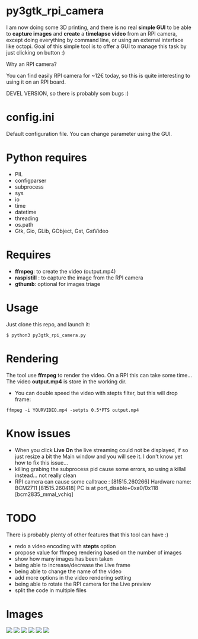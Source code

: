 # py3gtk_rpi_camera

I am now doing some 3D printing, and there is no real **simple GUI** to be able to
**capture images** and **create** a **timelapse video** from an RPI camera, except doing everything
by command line, or using an external interface like octopi.
Goal of this simple tool is to offer a GUI to manage this task by just clicking
on button :)

Why an RPI camera?

You can find easily RPI camera for ~12€ today, so this is quite interesting to using it on an RPI board.

DEVEL VERSION, so there is probably som bugs :)

# config.ini

Default configuration file. You can change parameter using the GUI.

# Python requires

* PIL 
* configparser
* subprocess
* sys
* io
* time
* datetime
* threading
* os.path
* Gtk, Gio, GLib, GObject, Gst, GstVideo

# Requires

* **ffmpeg**: to create the video (output.mp4)
* **raspistill** : to capture the image from the RPI camera
* **gthumb**: optional for images triage

# Usage

Just clone this repo, and launch it:
```
$ python3 py3gtk_rpi_camera.py
```

# Rendering

The tool use **ffmpeg** to render the video. On a RPI this can take some time...
The video **output.mp4** is store in the working dir.

* You can double speed the video with stepts filter, but this will drop frame:
```
ffmpeg -i YOURVIDEO.mp4 -setpts 0.5*PTS output.mp4
```

# Know issues

* When you click **Live On** the live streaming could not be displayed, if so just resize a bit the Main window and you will see it. I don't know yet how to fix this issue...
* killing grabing the subprocess pid cause some errors, so using a killall instead... not really clean
* RPI camera can cause some calltrace : [81515.260266] Hardware name: BCM2711 [81515.260418] PC is at port_disable+0xa0/0x118 [bcm2835_mmal_vchiq]


# TODO

There is probably plenty of other features that this tool can have :)

* redo a video encoding with **stepts** option
* propose value for ffmpeg rendering based on the number of images
* show how many images has been taken
* being able to increase/decrease the Live frame
* being able to change the name of the video
* add more options in the video rendering setting
* being able to rotate the RPI camera for the Live preview
* split the code in multiple files

# Images

![](images/interface.jpg)
![](images/settings.jpg)
![](images/help.jpg)
![](images/live.jpg)
![](images/test.jpg)
![](images/vsettings.jpg)

